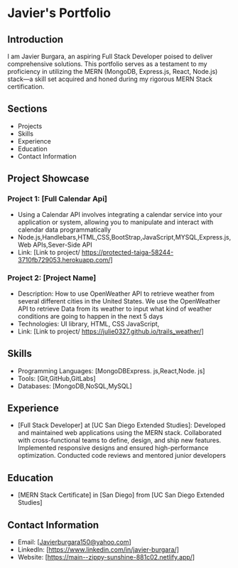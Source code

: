 # Javier's Portfolio

## Introduction

I am Javier Burgara, an aspiring Full Stack Developer poised to deliver comprehensive solutions. This portfolio serves as a testament to my proficiency in utilizing the MERN (MongoDB, Express.js, React, Node.js) stack—a skill set acquired and honed during my rigorous MERN Stack certification.

## Sections

- Projects
- Skills
- Experience
- Education
- Contact Information

## Project Showcase

### Project 1: [Full Calendar Api]

- Using a Calendar API involves integrating a calendar service into your application or system, allowing you to manipulate and interact with calendar data programmatically
- Node.js,Handlebars,HTML,CSS,BootStrap,JavaScript,MYSQL,Express.js,Web APIs,Sever-Side API
- Link: [Link to project/ https://protected-taiga-58244-3710fb729053.herokuapp.com/]

### Project 2: [Project Name]

- Description: How to use OpenWeather API to retrieve weather from several different cities in the United States. We use the OpenWeather API to retrieve Data from its weather to input what kind of weather conditions are going to happen in the next 5 days
- Technologies: UI library, HTML, CSS JavaScript,
- Link: [Link to project/ https://julie0327.github.io/trails_weather/]

## Skills

- Programming Languages: [MongoDBExpress. js,React,Node. js]
- Tools: [Git,GitHub,GitLabs]
- Databases: [MongoDB,NoSQL,MySQL]

## Experience

- [Full Stack Developer] at [UC San Diego Extended Studies]: Developed and maintained web applications using the MERN stack.
  Collaborated with cross-functional teams to define, design, and ship new features.
  Implemented responsive designs and ensured high-performance optimization.
  Conducted code reviews and mentored junior developers

## Education

- [MERN Stack Certificate] in [San Diego] from [UC San Diego Extended Studies]

## Contact Information

- Email: [Javierburgara150@yahoo.com]
- LinkedIn: [https://www.linkedin.com/in/javier-burgara/]
- Website: [https://main--zippy-sunshine-881c02.netlify.app/]
